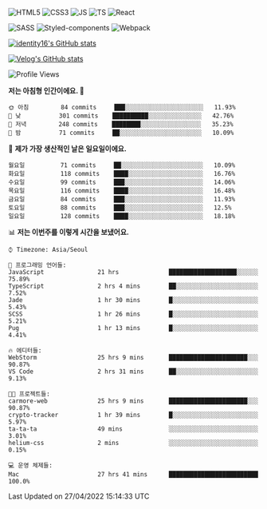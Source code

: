 ![HTML5](https://img.shields.io/badge/html5-E34F26?style=for-the-badge&logo=html5&logoColor=white)
![CSS3](https://img.shields.io/badge/css3-1572B6?style=for-the-badge&logo=css3&logoColor=white)
![JS](https://img.shields.io/badge/javascript-F7DF1E?style=for-the-badge&logo=javascript&logoColor=black)
![TS](https://img.shields.io/badge/typescript-3178C6?style=for-the-badge&logo=typescript&logoColor=white)
![React](https://img.shields.io/badge/react-61DAFB?style=for-the-badge&logo=javascript&logoColor=black)

![SASS](https://img.shields.io/badge/sass-CC6699?style=for-the-badge&logo=sass&logoColor=white)
![Styled-components](https://img.shields.io/badge/styled_components-DB7093?style=for-the-badge&logo=styled-components&logoColor=white)
![Webpack](https://img.shields.io/badge/webpack-8DD6F9?style=for-the-badge&logo=webpack&logoColor=black)

[![identity16's GitHub stats](https://github-readme-stats.vercel.app/api?username=identity16&theme=graywhite&show_icons=true)](https://github.com/anuraghazra/github-readme-stats)

[![Velog's GitHub stats](https://velog-readme-stats.vercel.app/api?name=identity16)](https://velog-readme-stats.vercel.app/api/redirect?name=identity16)

<!--START_SECTION:waka-->
![Profile Views](http://img.shields.io/badge/Profile%20Views-288-blue)

**저는 아침형 인간이에요. 🐤** 

```text
🌞 아침         84 commits     ███░░░░░░░░░░░░░░░░░░░░░░   11.93% 
🌆 낮　         301 commits    ██████████░░░░░░░░░░░░░░░   42.76% 
🌃 저녁         248 commits    ████████░░░░░░░░░░░░░░░░░   35.23% 
🌙 밤　         71 commits     ██░░░░░░░░░░░░░░░░░░░░░░░   10.09%

```
📅 **제가 가장 생산적인 날은 일요일이에요.** 

```text
월요일          71 commits     ██░░░░░░░░░░░░░░░░░░░░░░░   10.09% 
화요일          118 commits    ████░░░░░░░░░░░░░░░░░░░░░   16.76% 
수요일          99 commits     ███░░░░░░░░░░░░░░░░░░░░░░   14.06% 
목요일          116 commits    ████░░░░░░░░░░░░░░░░░░░░░   16.48% 
금요일          84 commits     ███░░░░░░░░░░░░░░░░░░░░░░   11.93% 
토요일          88 commits     ███░░░░░░░░░░░░░░░░░░░░░░   12.5% 
일요일          128 commits    ████░░░░░░░░░░░░░░░░░░░░░   18.18%

```


📊 **저는 이번주를 이렇게 시간을 보냈어요.** 

```text
⌚︎ Timezone: Asia/Seoul

💬 프로그래밍 언어들: 
JavaScript               21 hrs              ███████████████████░░░░░░   75.89% 
TypeScript               2 hrs 4 mins        ██░░░░░░░░░░░░░░░░░░░░░░░   7.52% 
Jade                     1 hr 30 mins        █░░░░░░░░░░░░░░░░░░░░░░░░   5.43% 
SCSS                     1 hr 26 mins        █░░░░░░░░░░░░░░░░░░░░░░░░   5.21% 
Pug                      1 hr 13 mins        █░░░░░░░░░░░░░░░░░░░░░░░░   4.41%

🔥 에디터들: 
WebStorm                 25 hrs 9 mins       ██████████████████████░░░   90.87% 
VS Code                  2 hrs 31 mins       ██░░░░░░░░░░░░░░░░░░░░░░░   9.13%

🐱‍💻 프로젝트들: 
carmore-web              25 hrs 9 mins       ██████████████████████░░░   90.87% 
crypto-tracker           1 hr 39 mins        █░░░░░░░░░░░░░░░░░░░░░░░░   5.97% 
ta-ta-ta                 49 mins             ░░░░░░░░░░░░░░░░░░░░░░░░░   3.01% 
helium-css               2 mins              ░░░░░░░░░░░░░░░░░░░░░░░░░   0.15%

💻 운영 체제들: 
Mac                      27 hrs 41 mins      █████████████████████████   100.0%

```


 Last Updated on 27/04/2022 15:14:33 UTC
<!--END_SECTION:waka-->

